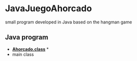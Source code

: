 # JavaJuegoAhorcado
small program developed in Java based on the hangman game

## Java program
* **[Ahorcado.class](Javi-py/JavaJuegoAhorcado/build)** *
* main class
